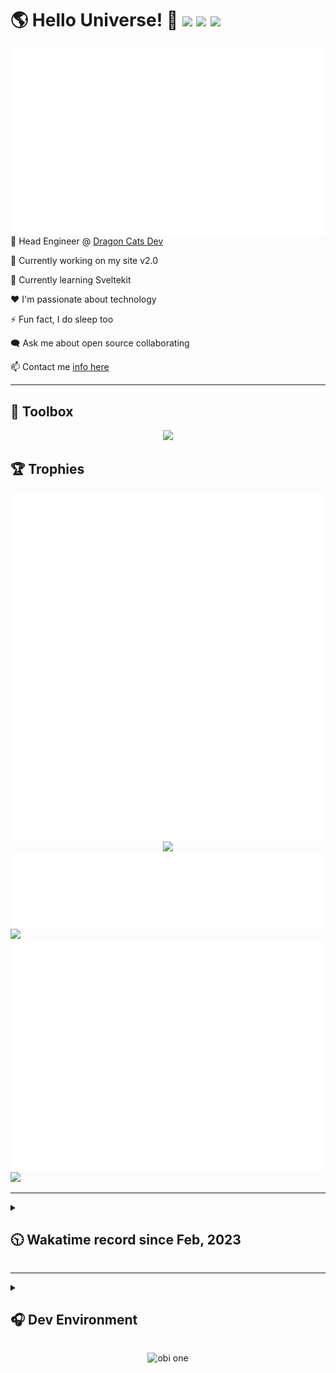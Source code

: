<h1>🌎 Hello Universe! 👋
<img src='https://wakatime.com/badge/user/a61fe4dd-5464-48ee-825a-134d74f90884.svg?style=flat-square'>
<img src='https://api.visitorbadge.io/api/visitors?path=https%3A%2F%2Fgithub.com%2Fdaemon-node-byte&countColor=&style=flat-square' height='22'>
<img src='https://img.shields.io/github/followers/daemon-node-byte?label=Followers&style=flat-square' height='22'>
</h1>

<img align='right' src='./assets/metrics.base.svg'>

<!-- 💼 Software Developer II @ [One Origin](https://oneorigin.us/) -->

<!-- 💼 Engineer Consultant @ [Banyan Labs](https://banyanlabs.io/) -->

💼 Head Engineer @ [Dragon Cats Dev](https://DragonCats.dev/)

🔭 Currently working on my site v2.0

🌱 Currently learning Sveltekit

❤️ I'm passionate about technology

⚡ Fun fact, I do sleep too

🗨️ Ask me about open source collaborating

📫 Contact me [info here](https://www.joshmclain.com/#contact)

---

## 🧰 Toolbox

<p align="center">
  <a href="https://skillicons.dev">
    <img src="https://skillicons.dev/icons?i=md,html,css,js,regex,sass,tailwind,ts,react,styledcomponents,redux,next,gatsby,remix,vue,nuxt,svelte,nodejs,express,mongodb,postgres,jest,webpack,vite,rollup,docker,nginx,aws,heroku,vercel,netlify,jenkins,linux,mint,ubuntu,redhat,kali,apple,bash,powershell,vim,git,githubactions,github,gitlab,vscode,idea,maven,gradle,java,spring,python&theme=dark" />
  </a>
</p>

## 🏆 Trophies

<div align='center'>
<img src='./assets/metrics.plugin.achievements.compact.svg'>
<img src='./assets/metrics.plugin.habits.charts.svg'>
<img src='https://github-profile-trophy.vercel.app/?username=daemon-node-byte&theme=darkhub&no-frame=true&margin-w=10'>
</div>

<div align=''>
<img src='./assets/metrics.plugin.habits.facts.svg'>
<img src='https://streak-stats.demolab.com?user=daemon-node-byte&theme=dark' width='340'>
<div>
</div>

<img src='./assets/metrics.plugin.wakatime.svg'>
<img src='./assets/octocat.png' width='340'>
<!-- <img src='./assets/metrics.plugin.code.svg'> -->
</div>

---

<details>
<summary>

## 🕥 Wakatime record since Feb, 2023

</summary>

<!--START_SECTION:waka-->
![Profile Views](http://img.shields.io/badge/Profile%20Views-0-blue)

**🐱 My GitHub Data** 

> 📦 870.3 kB Used in GitHub's Storage 
 > 
> 🏆 9 Contributions in the Year 2025
 > 
> 🚫 Not Opted to Hire
 > 
> 📜 15 Public Repositories 
 > 
> 🔑 64 Private Repositories 
 > 
**I'm a Night 🦉** 

```text
🌞 Morning                255 commits         ████░░░░░░░░░░░░░░░░░░░░░   16.68 % 
🌆 Daytime                374 commits         ██████░░░░░░░░░░░░░░░░░░░   24.46 % 
🌃 Evening                576 commits         █████████░░░░░░░░░░░░░░░░   37.67 % 
🌙 Night                  324 commits         █████░░░░░░░░░░░░░░░░░░░░   21.19 % 
```
📅 **I'm Most Productive on Tuesday** 

```text
Monday                   233 commits         ████░░░░░░░░░░░░░░░░░░░░░   15.24 % 
Tuesday                  342 commits         ██████░░░░░░░░░░░░░░░░░░░   22.37 % 
Wednesday                258 commits         ████░░░░░░░░░░░░░░░░░░░░░   16.87 % 
Thursday                 133 commits         ██░░░░░░░░░░░░░░░░░░░░░░░   08.70 % 
Friday                   144 commits         ██░░░░░░░░░░░░░░░░░░░░░░░   09.42 % 
Saturday                 201 commits         ███░░░░░░░░░░░░░░░░░░░░░░   13.15 % 
Sunday                   218 commits         ████░░░░░░░░░░░░░░░░░░░░░   14.26 % 
```


📊 **This Week I Spent My Time On** 

```text
🕑︎ Time Zone: America/Phoenix

💬 Programming Languages: 
TypeScript               49 hrs 18 mins      ████████████████████░░░░░   79.39 % 
SQL                      2 hrs 43 mins       █░░░░░░░░░░░░░░░░░░░░░░░░   04.37 % 
CSV                      1 hr 58 mins        █░░░░░░░░░░░░░░░░░░░░░░░░   03.17 % 
JavaScript               1 hr 39 mins        █░░░░░░░░░░░░░░░░░░░░░░░░   02.66 % 
YAML                     1 hr 17 mins        █░░░░░░░░░░░░░░░░░░░░░░░░   02.07 % 

🔥 Editors: 
VS Code                  62 hrs 6 mins       █████████████████████████   100.00 % 

💻 Operating System: 
Mac                      62 hrs 6 mins       █████████████████████████   100.00 % 
```

**I Mostly Code in TypeScript** 

```text
TypeScript               28 repos            ██████████░░░░░░░░░░░░░░░   38.89 % 
Vue                      6 repos             ██░░░░░░░░░░░░░░░░░░░░░░░   08.33 % 
Svelte                   3 repos             █░░░░░░░░░░░░░░░░░░░░░░░░   04.17 % 
Java                     2 repos             █░░░░░░░░░░░░░░░░░░░░░░░░   02.78 % 
Python                   2 repos             █░░░░░░░░░░░░░░░░░░░░░░░░   02.78 % 
```




 Last Updated on 16/01/2025 05:46:41 UTC
<!--END_SECTION:waka-->

</details>

---

<details>
<summary>

## 🎧 Dev Environment

</summary>

> ### _I'm not a player 🐱 I just code a lot..._

<div align='center'>
<img src='https://spotify-github-profile.vercel.app/api/view?uid=31knnovcfatt7mqmu6yaa5htulxi&cover_image=true&theme=default&show_offline=false&background_color=121212' width='420'>
<img src='https://spotify-recently-played-readme.vercel.app/api?user=31knnovcfatt7mqmu6yaa5htulxi&width=400&count=10'>
</div>
</details>

<!-- ## Memes

who doesn't love memes? -->

<div align='center'>

![obi one](./assets/unfilimar_obi.jpg)

</div>

<!-- <div align='center'>
<img src='https://www.data-card-for-spotify.com/api/card?user_id=31knnovcfatt7mqmu6yaa5htulxi&hide_playing=1&hide_recents=1&limit=10&custom_title=daemon-node-byte%20Spotify%20Data'>
</div> -->
